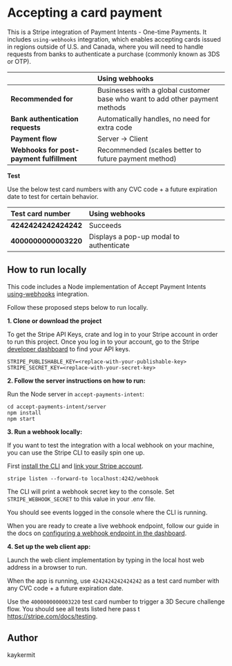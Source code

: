 # Accepting a card payment

This is a Stripe integration of Payment Intents - One-time Payments.
It includes `using-webhooks` integration, which enables accepting cards issued in regions outside of U.S. and Canada, where you will need to handle requests from banks to authenticate a purchase (commonly known as 3DS or OTP).



|     | Using webhooks 
:--- | :---
**Recommended for** | Businesses with a global customer base who want to add other payment methods  
**Bank authentication requests** | Automatically handles, no need for extra code  
**Payment flow** | Server -> Client 
**Webhooks for post-payment fulfillment** | Recommended (scales better to future payment method) 


**Test**

Use the below test card numbers with any CVC code + a future expiration date to test for certain behavior.

| Test card number     | Using webhooks
:--- | :---
**4242424242424242** | Succeeds 
**4000000000003220** | Displays a pop-up modal to authenticate 


## How to run locally

This code includes a Node implementation of Accept Payment Intents [using-webhooks](/using-webhooks) integration.

Follow these proposed steps below to run locally.

**1. Clone or download the project**

To get the Stripe API Keys, crate and log in to your Stripe account in order to run this project.
Once you log in to your account, go to the Stripe [developer dashboard](https://stripe.com/docs/development#api-keys) to find your API keys.
```
STRIPE_PUBLISHABLE_KEY=<replace-with-your-publishable-key>
STRIPE_SECRET_KEY=<replace-with-your-secret-key>
```

**2. Follow the server instructions on how to run:**

Run the Node server in `accept-payments-intent`:

```
cd accept-payments-intent/server
npm install
npm start
```

**3. Run a webhook locally:**

If you want to test the integration with a local webhook on your machine, you can use the Stripe CLI to easily spin one up.

First [install the CLI](https://stripe.com/docs/stripe-cli) and [link your Stripe account](https://stripe.com/docs/stripe-cli#link-account).

```
stripe listen --forward-to localhost:4242/webhook
```

The CLI will print a webhook secret key to the console. Set `STRIPE_WEBHOOK_SECRET` to this value in your .env file.

You should see events logged in the console where the CLI is running.

When you are ready to create a live webhook endpoint, follow our guide in the docs on [configuring a webhook endpoint in the dashboard](https://stripe.com/docs/webhooks/setup#configure-webhook-settings).

**4. Set up the web client app:**

Launch the web client implementation by typing in the local host web address in a browser to run.

When the app is running, use `4242424242424242` as a test card number with any CVC code + a future expiration date.

Use the `4000000000003220` test card number to trigger a 3D Secure challenge flow. You should see all tests listed here pass
t https://stripe.com/docs/testing.


## Author

kaykermit
